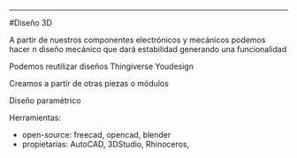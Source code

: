 * * *

#Diseño 3D

A partir de nuestros componentes electrónicos y mecánicos podemos hacer n diseño mecánico que dará estabilidad generando una funcionalidad

Podemos reutilizar diseños
Thingiverse
Youdesign

Creamos a partir de otras piezas o módulos

Diseño paramétrico

Herramientas: 
* open-source: freecad, opencad, blender
* propietarias: AutoCAD, 3DStudio, Rhinoceros, 
